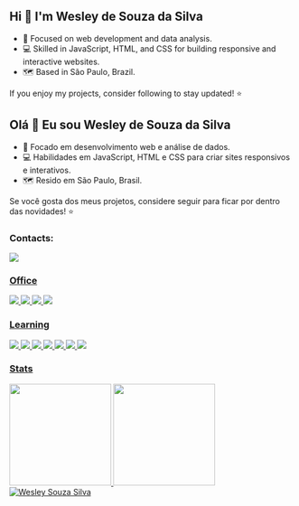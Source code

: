 ## Hi 👋 I'm Wesley de Souza da Silva

- 🌱 Focused on web development and data analysis.
- 💻 Skilled in JavaScript, HTML, and CSS for building responsive and interactive websites.
- 🗺 Based in São Paulo, Brazil.
  
If you enjoy my projects, consider following to stay updated! ⭐

## Olá 👋 Eu sou Wesley de Souza da Silva
- 🌱 Focado em desenvolvimento web e análise de dados.
- 💻 Habilidades em JavaScript, HTML e CSS para criar sites responsivos e interativos.
- 🗺 Resido em São Paulo, Brasil.

Se você gosta dos meus projetos, considere seguir para ficar por dentro das novidades! ⭐

### Contacts:

<a href = "mailto: wesleyondo@gmail.com"><img loading="lazy" src="https://img.shields.io/badge/Gmail-D14836?style=for-the-badge&logo=gmail&logoColor=white" target="_blank">

### Office

<img src="https://img.shields.io/badge/Microsoft_Excel-217346?style=for-the-badge&logo=microsoft-excel&logoColor=white" /> <img src="https://img.shields.io/badge/Microsoft_Word-2B579A?style=for-the-badge&logo=microsoft-word&logoColor=white" /> <img src="https://img.shields.io/badge/Microsoft_PowerPoint-B7472A?style=for-the-badge&logo=microsoft-powerpoint&logoColor=white" /> <img src="https://img.shields.io/badge/LibreOffice-18A303?style=for-the-badge&logo=LibreOffice&logoColor=white" />

### Learning

<img src="https://img.shields.io/badge/Arduino-00979D?style=for-the-badge&logo=Arduino&logoColor=white" /> <img src="https://img.shields.io/badge/Arduino_IDE-00979D?style=for-the-badge&logo=arduino&logoColor=white" /> <img src="https://img.shields.io/badge/HTML5-E34F26?style=for-the-badge&logo=html5&logoColor=white" /> <img src="https://img.shields.io/badge/CSS3-1572B6?style=for-the-badge&logo=css3&logoColor=white" /> <img src="https://img.shields.io/badge/JavaScript-323330?style=for-the-badge&logo=javascript&logoColor=F7DF1E" /> <img src="https://img.shields.io/badge/Node%20js-339933?style=for-the-badge&logo=nodedotjs&logoColor=white" /> <img src="https://img.shields.io/badge/Visual_Studio_Code-0078D4?style=for-the-badge&logo=visual%20studio%20code&logoColor=white" />

### Stats

<div>
  <a href="https://github.com/WesleySouzaSilva97">
  <img loading="lazy" height="180em" src="https://github-readme-stats.vercel.app/api/top-langs/?username=WesleySouzaSilva97&layout=compact&langs_count=7&theme=dracula"/>
  <img loading="lazy" height="180em" src="https://github-readme-stats.vercel.app/api?username=WesleySouzaSilva97&show_icons=true&theme=dracula&include_all_commits=true&count_private=true"/>
  <img src="https://github-readme-streak-stats.herokuapp.com/?user=WesleySouzaSilva97&theme=dark" alt="Wesley Souza Silva"/>
</div>
